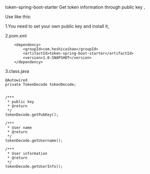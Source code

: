 token-spring-boot-starter
Get token information through public key ,

Use like this:

1.You need to set your own public key and install it,

2.pom.xml


        <dependency>
            <groupId>com.heshicaihao</groupId>
            <artifactId>token-spring-boot-starter</artifactId>
            <version>1.0-SNAPSHOT</version>
        </dependency>
		
		
		
3.class.java


    @Autowired
    private TokenDecode tokenDecode;
	
	
    /***
     * public key
     * @return 
     */
	tokenDecode.getPubKey();
	
    /***
     * User name
     * @return 
     */	
	tokenDecode.getUsername();
	
    /***
     * User information
     * @return 
     */	
	tokenDecode.getUserInfo();
		


